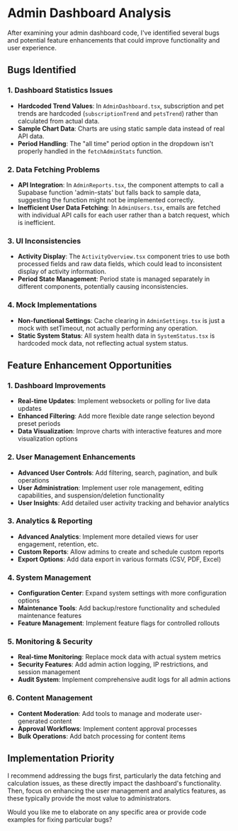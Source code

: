 # Admin Dashboard Analysis

After examining your admin dashboard code, I've identified several bugs and potential feature enhancements that could improve functionality and user experience.

## Bugs Identified

### 1. Dashboard Statistics Issues
- **Hardcoded Trend Values**: In `AdminDashboard.tsx`, subscription and pet trends are hardcoded (`subscriptionTrend` and `petsTrend`) rather than calculated from actual data.
- **Sample Chart Data**: Charts are using static sample data instead of real API data.
- **Period Handling**: The "all time" period option in the dropdown isn't properly handled in the `fetchAdminStats` function.

### 2. Data Fetching Problems
- **API Integration**: In `AdminReports.tsx`, the component attempts to call a Supabase function 'admin-stats' but falls back to sample data, suggesting the function might not be implemented correctly.
- **Inefficient User Data Fetching**: In `AdminUsers.tsx`, emails are fetched with individual API calls for each user rather than a batch request, which is inefficient.

### 3. UI Inconsistencies
- **Activity Display**: The `ActivityOverview.tsx` component tries to use both processed fields and raw data fields, which could lead to inconsistent display of activity information.
- **Period State Management**: Period state is managed separately in different components, potentially causing inconsistencies.

### 4. Mock Implementations
- **Non-functional Settings**: Cache clearing in `AdminSettings.tsx` is just a mock with setTimeout, not actually performing any operation.
- **Static System Status**: All system health data in `SystemStatus.tsx` is hardcoded mock data, not reflecting actual system status.

## Feature Enhancement Opportunities

### 1. Dashboard Improvements
- **Real-time Updates**: Implement websockets or polling for live data updates
- **Enhanced Filtering**: Add more flexible date range selection beyond preset periods
- **Data Visualization**: Improve charts with interactive features and more visualization options

### 2. User Management Enhancements
- **Advanced User Controls**: Add filtering, search, pagination, and bulk operations
- **User Administration**: Implement user role management, editing capabilities, and suspension/deletion functionality
- **User Insights**: Add detailed user activity tracking and behavior analytics

### 3. Analytics & Reporting
- **Advanced Analytics**: Implement more detailed views for user engagement, retention, etc.
- **Custom Reports**: Allow admins to create and schedule custom reports
- **Export Options**: Add data export in various formats (CSV, PDF, Excel)

### 4. System Management
- **Configuration Center**: Expand system settings with more configuration options
- **Maintenance Tools**: Add backup/restore functionality and scheduled maintenance features
- **Feature Management**: Implement feature flags for controlled rollouts

### 5. Monitoring & Security
- **Real-time Monitoring**: Replace mock data with actual system metrics
- **Security Features**: Add admin action logging, IP restrictions, and session management
- **Audit System**: Implement comprehensive audit logs for all admin actions

### 6. Content Management
- **Content Moderation**: Add tools to manage and moderate user-generated content
- **Approval Workflows**: Implement content approval processes
- **Bulk Operations**: Add batch processing for content items

## Implementation Priority

I recommend addressing the bugs first, particularly the data fetching and calculation issues, as these directly impact the dashboard's functionality. Then, focus on enhancing the user management and analytics features, as these typically provide the most value to administrators.

Would you like me to elaborate on any specific area or provide code examples for fixing particular bugs?